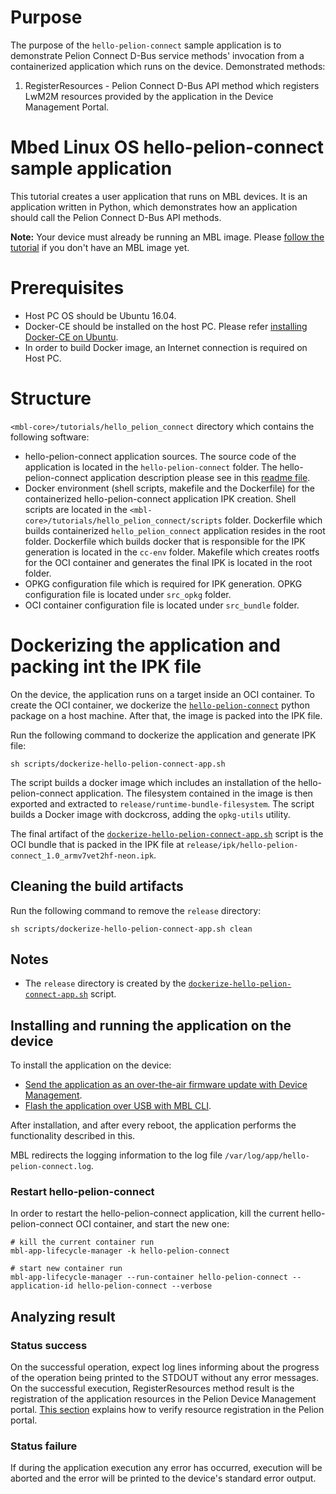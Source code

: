 # Purpose

The purpose of the `hello-pelion-connect` sample application is to demonstrate Pelion Connect D-Bus service methods' invocation from a containerized application which runs on the device. Demonstrated methods:
1. RegisterResources - Pelion Connect D-Bus API method which registers LwM2M resources provided by the application in the Device Management Portal.

# Mbed Linux OS hello-pelion-connect sample application 

This tutorial creates a user application that runs on MBL devices. It is an application written in Python, which demonstrates how an application should call the Pelion Connect D-Bus API methods.

<span class="notes">**Note:** Your device must already be running an MBL image. Please [follow the tutorial](https://os.mbed.com/docs/linux-os/v0.5/getting-started/tutorial-building-an-image.html) if you don't have an MBL image yet.</span>

# Prerequisites

 * Host PC OS should be Ubuntu 16.04.
 * Docker-CE should be installed on the host PC. Please refer [installing Docker-CE on Ubuntu][install-docker].
 * In order to build Docker image, an Internet connection is required on Host PC.

# Structure

`<mbl-core>/tutorials/hello_pelion_connect` directory which contains the following software:
- hello-pelion-connect application sources. The source code of the application is located in the `hello-pelion-connect` folder. The hello-pelion-connect application description please see in this [readme file][hello-pelion-connect-readme].
- Docker environment (shell scripts, makefile and the Dockerfile) for the containerized hello-pelion-connect application IPK creation. Shell scripts are located in the `<mbl-core>/tutorials/hello_pelion_connect/scripts` folder. Dockerfile which builds containerized `hello_pelion_connect` application resides in the root folder. Dockerfile which builds docker that is responsible for the IPK generation is located in the `cc-env` folder. Makefile which creates rootfs for the OCI container and generates the final IPK is located in the root folder. 
- OPKG configuration file which is required for IPK generation. OPKG configuration file is located under `src_opkg` folder.
- OCI container configuration file is located under `src_bundle` folder.



# Dockerizing the application and packing int the IPK file

On the device, the application runs on a target inside an OCI container. To create the OCI container, we dockerize the [`hello-pelion-connect`](hello-pelion-connect/) python package on a host machine. After that, the image is packed into the IPK file.  

Run the following command to dockerize the application and generate IPK file:
```
sh scripts/dockerize-hello-pelion-connect-app.sh
```
The script builds a docker image which includes an installation of the hello-pelion-connect application. The filesystem contained in the image is then exported and extracted to `release/runtime-bundle-filesystem`. The script builds a Docker image with dockcross, adding the `opkg-utils` utility. 

The final artifact of the [`dockerize-hello-pelion-connect-app.sh`](scripts/dockerize-hello-pelion-connect-app.sh) script is the OCI bundle that is packed in the IPK file at `release/ipk/hello-pelion-connect_1.0_armv7vet2hf-neon.ipk`.

## Cleaning the build artifacts

Run the following command to remove the `release` directory:
```
sh scripts/dockerize-hello-pelion-connect-app.sh clean
``` 

## Notes

* The `release` directory is created by the [`dockerize-hello-pelion-connect-app.sh`](scripts/dockerize-hello-pelion-connect-app.sh) script.

## Installing and running the application on the device

To install the application on the device:

* [Send the application as an over-the-air firmware update with Device Management](https://os.mbed.com/docs/linux-os/v0.5/getting-started/tutorial-updating-mbl-devices-and-applications.html).
* [Flash the application over USB with MBL CLI](https://os.mbed.com/docs/linux-os/v0.5/tools/device-update.html#update-an-application).

After installation, and after every reboot, the application performs the functionality described in this.

MBL redirects the logging information to the log file `/var/log/app/hello-pelion-connect.log`.

### Restart hello-pelion-connect
In order to restart the hello-pelion-connect application, kill the current hello-pelion-connect OCI container, and start the new one: 

```
# kill the current container run
mbl-app-lifecycle-manager -k hello-pelion-connect

# start new container run
mbl-app-lifecycle-manager --run-container hello-pelion-connect --application-id hello-pelion-connect --verbose
```

## Analyzing result
### Status success 
On the successful operation, expect log lines informing about the progress of the operation being printed to the STDOUT without any error messages. On the successful execution, RegisterResources method result is the registration of the application resources in the Pelion Device Management portal. [This section][hello-pelion-connect-readme-analyzing-result] explains how to verify resource registration in the Pelion portal. 

### Status failure 
If during the application execution any error has occurred, execution will be aborted and the error will be printed to the device's standard error output. 

[over-the-air-firmware-update]: https://os.mbed.com/docs/mbed-linux-os/v0.5/getting-started/tutorial-updating-mbl-devices-and-applications.html
[mbl-cli-flash]: https://os.mbed.com/docs/mbed-linux-os/v0.5/tools/device-update.html#update-an-application
[install-docker]: https://docs.docker.com/install/linux/docker-ce/ubuntu
[hello-pelion-connect-readme]: ./hello-pelion-connect/README.md

[hello-pelion-connect-readme-analyzing-result]: ./hello-pelion-connect/README.md#analyzing-result

